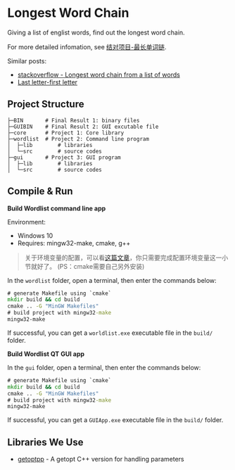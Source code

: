 # Longest Word Chain

Giving a list of englist words, find out the longest word chain.

For more detailed infomation, see [结对项目-最长单词链](https://edu.cnblogs.com/campus/buaa/BUAA_SE_2019_LJ/homework/2638).

Similar posts: 
* [stackoverflow - Longest word chain from a list of words](https://stackoverflow.com/questions/53485052/)
* [Last letter-first letter](https://rosettacode.org/wiki/Last_letter-first_letter)

## Project Structure

```
├─BIN       # Final Result 1: binary files
├─GUIBIN    # Final Result 2: GUI excutable file
├─core      # Project 1: Core library
├─wordlist  # Project 2: Command line program
│  ├─lib        # libraries
│  └─src        # source codes
├─gui       # Project 3: GUI program
│  ├─lib        # libraries
│  └─src        # source codes
```

## Compile & Run


**Build Wordlist command line app**

Environment:
* Windows 10
* Requires: mingw32-make, cmake, g++

> 关于环境变量的配置，可以看[这篇文章](https://www.cnblogs.com/fondoger/p/using-qt5-on-windows-without-qtcreator-or-visual-studio.html)，你只需要完成配置环境变量这一小节就好了。
> (PS：cmake需要自己另外安装)

In the `wordlist` folder, open a terminal, then enter the commands below:

```cmd
# generate Makefile using `cmake`
mkdir build && cd build
cmake .. -G "MinGW Makefiles"
# build project with mingw32-make
mingw32-make
```

If successful, you can get a `worldlist.exe` executable file in the `build/` folder.


**Build Wordlist QT GUI app**

In the `gui` folder, open a terminal, then enter the commands below:

```cmd
# generate Makefile using `cmake`
mkdir build && cd build
cmake .. -G "MinGW Makefiles"
# build project with mingw32-make
mingw32-make
```
If successful, you can get a `GUIApp.exe` executable file in the `build/` folder.

## Libraries We Use

* [getoptpp](https://code.google.com/archive/p/getoptpp/wikis/Help.wiki) - A getopt C++ version for handling parameters
